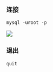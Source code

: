 ### 连接

```
mysql -uroot -p
```

![](https://tva1.sinaimg.cn/large/0082zybply1gc30tl5ym0j30vk0jognz.jpg)

### 退出

```
quit
```

